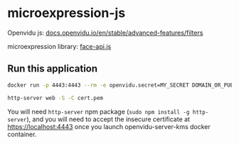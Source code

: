 
microexpression-js
===

Openvidu js: [docs.openvidu.io/en/stable/advanced-features/filters](http://docs.openvidu.io/en/stable/advanced-features/filters/)

microexpression library: [face-api.js](https://github.com/justadudewhohacks/face-api.js/)

## Run this application

```bash
docker run -p 4443:4443 --rm -e openvidu.secret=MY_SECRET DOMAIN_OR_PUBLIC_IP=192.168.0.219 openvidu/openvidu-server-kms:2.15.0

http-server web -S -C cert.pem
```

You will need `http-server` npm package (`sudo npm install -g http-server`), and you will need to accept the insecure certificate at [https://localhost:4443](https://localhost:4443) once you launch openvidu-server-kms docker container.
